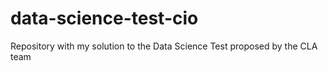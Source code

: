 # data-science-test-cio
Repository with my solution to the Data Science Test proposed by the CLA team
